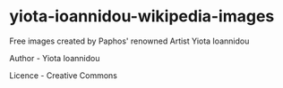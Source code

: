 # yiota-ioannidou-wikipedia-images
Free images created by Paphos' renowned Artist Yiota Ioannidou


Author - Yiota Ioannidou


Licence - Creative Commons
